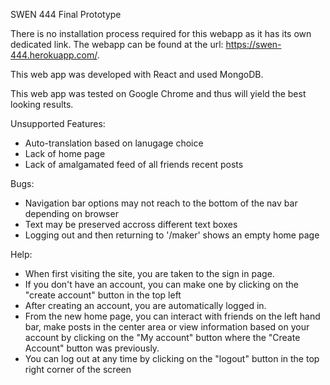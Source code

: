 SWEN 444 Final Prototype

There is no installation process required for this webapp as it has its own dedicated link.
The webapp can be found at the url: https://swen-444.herokuapp.com/.

This web app was developed with React and used MongoDB.

This web app was tested on Google Chrome and thus will yield the best looking results.

Unsupported Features:
- Auto-translation based on lanugage choice
- Lack of home page
- Lack of amalgamated feed of all friends recent posts

Bugs:
- Navigation bar options may not reach to the bottom of the nav bar depending on browser
- Text may be preserved accross different text boxes
- Logging out and then returning to '/maker' shows an empty home page

Help:
- When first visiting the site, you are taken to the sign in page.
- If you don't have an account, you can make one by clicking on the "create account" button in the top left
- After creating an account, you are automatically logged in.
- From the new home page, you can interact with friends on the left hand bar, make posts in the center area or view information based on your account by clicking on the "My account" button where the "Create Account" button was previously.
- You can log out at any time by clicking on the "logout" button in the top right corner of the screen
